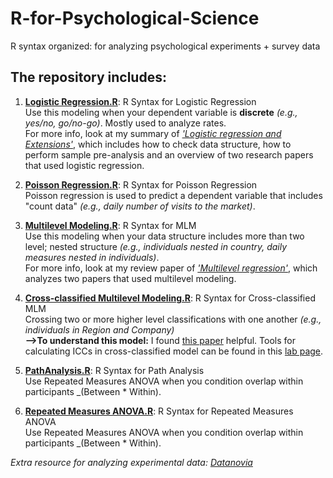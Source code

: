 # R-for-Psychological-Science
R syntax organized: for analyzing psychological experiments + survey data

## The repository includes:
1. [**Logistic Regression.R**](https://github.com/yyklee/R-for-Psychological-Science/blob/main/Logistic%20Regression.R): R Syntax for Logistic Regression <br />
      Use this modeling when your dependent variable is **discrete** _(e.g., yes/no, go/no-go)_. Mostly used to analyze rates. <br /> For more info, look at my summary of [_'Logistic regression and Extensions'_](https://github.com/yyklee/R-for-Psychological-Science/blob/main/Logistic%20Regression%20Review.pdf), which includes how to check data structure, how to perform sample pre-analysis and an overview of two research papers that used logistic regression.

2. [**Poisson Regression.R**](https://github.com/yyklee/R-for-Psychological-Science/blob/main/Poisson%20Regression.R): R Syntax for Poisson Regression<br />
      Poisson regression is used to predict a dependent variable that includes "count data" _(e.g., daily number of visits to the market)_. 

3. [**Multilevel Modeling.R**](https://github.com/yyklee/R-for-Psychological-Science/blob/main/Multilevel%20Modeling.R): R Syntax for MLM <br />
      Use this modeling when your data structure includes more than two level; nested structure _(e.g., individuals nested in country, daily measures nested in individuals)_. <br /> For more info, look at my review paper of [_'Multilevel regression'_](https://github.com/yyklee/R-for-Psychological-Science/blob/main/Multilevel%20Modeling_research_review.pdf), which analyzes two papers that used multilevel modeling. 

4. [**Cross-classified Multilevel Modeling.R**](https://github.com/yyklee/R-for-Psychological-Science/blob/main/Cross%20classified%20multilevel%20modeling.R): R Syntax for Cross-classified MLM<br />
      Crossing two or more higher level classifications with one another _(e.g., individuals in Region and Company)_<br />**-->To understand this model:**  I found [this paper](https://doi.apa.org/doiLanding?doi=10.1037%2Fpspi0000160) helpful. Tools for calculating ICCs in cross-classified model can be found in this [lab page](http://hehmanlab.org/toolbox).
      
5. [**PathAnalysis.R**](https://github.com/yyklee/R-for-Psychological-Science/blob/main/PathAnalysis.R): R Syntax for Path Analysis <br />
      Use Repeated Measures ANOVA when you condition overlap within participants _(Between * Within). 

6. [**Repeated Measures ANOVA.R**](https://github.com/yyklee/R-for-Psychological-Science/blob/main/Repeated%20measures%20ANOVA.R): R Syntax for Repeated Measures ANOVA <br />
      Use Repeated Measures ANOVA when you condition overlap within participants _(Between * Within). 
      
*Extra resource for analyzing experimental data: [Datanovia](https://www.datanovia.com/en/)*
